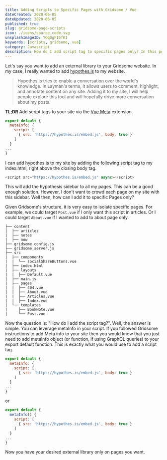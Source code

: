 ```yaml
---
title: Adding Scripts to Specific Pages with Gridsome / Vue
dateCreated: 2020-06-05
dateUpdated: 2020-06-05
published: true
slug: gridsome-page-scripts
icon: ./icons/source_code.svg
unsplashImageID: YOqOgFI5fKI
keywords: [scripts, gridsome, vue]
category: Javascript
description: How do I add script tag to specific pages only? In this post I show how I integrated hypothes.is only on my article pages.
---
```


Let's say you want to add an external library to your Gridsome website. In my case, I really wanted to add [hypothes.is](https://hypothes.is) to my website.

> Hypothes.is tries to enable a conversation over the world's knowledge. In Layman's terms, it allows users to comment, highlight, and annotate content on any site. Adding it to my site, I will help people explore this tool and will hopefully drive more conversation about my posts.

**TL;DR**
Add script tags to your site via the [Vue Meta](https://vue-meta.nuxtjs.org/) extension.

```javascript
export default {
  metaInfo: {
    script: [
      { src: 'https://hypothes.is/embed.js', body: true }
    ]
  }
...
}
```

I can add hypothes.is to my site by adding the following script tag to my index.html, right above the closing body tag.

```javascript
<script src="https://hypothes.is/embed.js" async></script>
```

This will add the hypothesis sidebar to all my pages. This can be a good enough solution. However, I don't want to crowd each page on my site with this sidebar. Well then, how can I add it to specific Pages only?

Given Gridsome's structure, it is very easy to isolate specific pages. For example, we could target `Post.vue` if I only want this script in articles. Or I could target `About.vue` if I wanted to add to about page only.

```
├── content
|  ├── articles
|  ├── notes
|  ├── now
├── gridsome.config.js
├── gridsome.server.js
├── src
|  ├── components
|  |  └── socialShareButtons.vue
|  ├── index.html
|  ├── layouts
|  |  ├── Default.vue
|  ├── main.js
|  ├── pages
|  |  ├── 404.vue
|  |  ├── About.vue
|  |  ├── Articles.vue
|  |  ├── Index.vue
|  └── templates
|     ├── BookNote.vue
|     └── Post.vue
```

Now the question is: "How do I add the script tag?". Well, the answer is simple. You can leverage metaInfo in your script. If you followed Gridsome instructions to add Meta info to your site then you would know that you just need to add metaInfo object (or function, if using GraphQL queries) to your export default function. This is exactly what you would use to add a script tag.

```javascript
export default {
  metaInfo: {
    script: [
      { src: 'https://hypothes.is/embed.js', body: true }
    ]
  }
...
}
```

or

```javascript
export default {
  metaInfo() {
    script: [
      { src: 'https://hypothes.is/embed.js', body: true }
    ]
  }
...
}
```

Now you have your desired external library only on pages you want.
